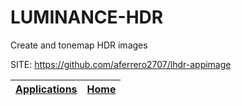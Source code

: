 # LUMINANCE-HDR
 
 Create and tonemap HDR images
 
 SITE: https://github.com/aferrero2707/lhdr-appimage

 | [Applications](https://portable-linux-apps.github.io/apps.html) | [Home](https://portable-linux-apps.github.io)
 | --- | --- |
